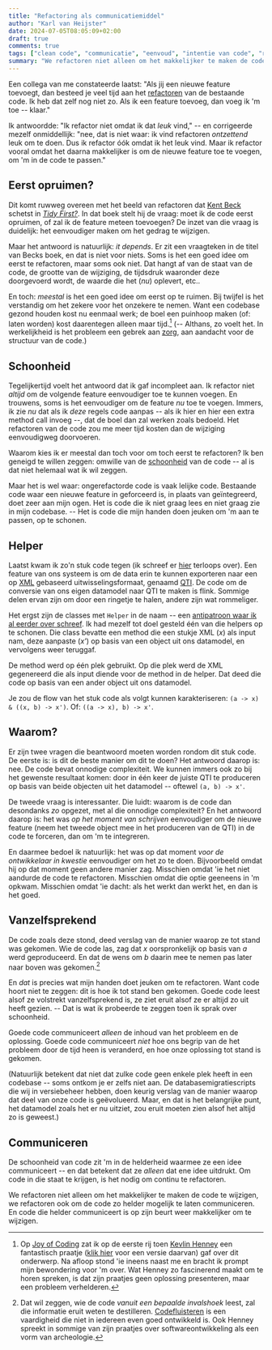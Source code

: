 ```yaml
---
title: "Refactoring als communicatiemiddel"
author: "Karl van Heijster"
date: 2024-07-05T08:05:09+02:00
draft: true
comments: true
tags: ["clean code", "communicatie", "eenvoud", "intentie van code", "refactoren", "software ontwikkelen", "zorg"]
summary: "We refactoren niet alleen om het makkelijker te maken de code te wijzigen, we refactoren ook om de code zo helder mogelijk te laten communiceren. En code die helder communiceert is op zijn beurt weer makkelijker om te wijzigen."
---
```


Een collega van me constateerde laatst: "Als jij een nieuwe feature toevoegt, dan besteed je veel tijd aan het [refactoren](/tags/refactoren/ "Blogs met de tag 'refactoren'") van de bestaande code. Ik heb dat zelf nog niet zo. Als ik een feature toevoeg, dan voeg ik 'm toe -- klaar."


Ik antwoordde: "Ik refactor niet omdat ik dat *leuk* vind," -- en corrigeerde mezelf onmiddellijk: "nee, dat is niet waar: ik vind refactoren *ontzettend* leuk om te doen. Dus ik refactor óók omdat ik het leuk vind. Maar ik refactor vooral omdat het daarna makkelijker is om de nieuwe feature toe te voegen, om 'm in de code te passen."


## Eerst opruimen?


Dit komt ruwweg overeen met het beeld van refactoren dat [Kent Beck](https://www.kentbeck.com/) schetst in [*Tidy First?*](https://www.oreilly.com/library/view/tidy-first/9781098151232/ "Kent Beck, 'Tidy First?: A Personal Exercise in Empirical Software Design', O'Reilly Media, 2023"). In dat boek stelt hij de vraag: moet ik de code eerst opruimen, of zal ik de feature meteen toevoegen? De inzet van die vraag is duidelijk: het eenvoudiger maken om het gedrag te wijzigen.


Maar het antwoord is natuurlijk: *it depends*. Er zit een vraagteken in de titel van Becks boek, en dat is niet voor niets. Soms is het een goed idee om eerst te refactoren, maar soms ook niet. Dat hangt af van de staat van de code, de grootte van de wijziging, de tijdsdruk waaronder deze doorgevoerd wordt, de waarde die het (*nu*) oplevert, etc..


En toch: *meestal* is het een goed idee om eerst op te ruimen. Bij twijfel is het verstandig om het zekere voor het onzekere te nemen. Want een codebase gezond houden kost nu eenmaal werk; de boel een puinhoop maken (of: laten worden) kost daarentegen alleen maar tijd.[^1] (-- Althans, zo voelt het. In werkelijkheid is het probleem een gebrek aan [zorg](/tags/zorg/ "Blogs met de tag 'zorg'"), aan aandacht voor de structuur van de code.)


## Schoonheid


Tegelijkertijd voelt het antwoord dat ik gaf incompleet aan. Ik refactor niet *altijd* om de volgende feature eenvoudiger toe te kunnen voegen. En trouwens, soms is het eenvoudiger om de feature *nu* toe te voegen. Immers, ik zie *nu* dat als ik *deze* regels code aanpas -- als ik hier en hier een extra method call invoeg --, dat de boel dan zal werken zoals bedoeld. Het refactoren van de code zou me meer tijd kosten dan de wijziging eenvoudigweg doorvoeren.


Waarom kies ik er meestal dan toch voor om toch eerst te refactoren? Ik ben geneigd te willen zeggen: omwille van de [schoonheid](/tags/schoonheid/ "Blogs met de tag 'schoonheid'") van de code -- al is dat niet helemaal wat ik wil zeggen. 


Maar het is wel waar: ongerefactorde code is vaak lelijke code. Bestaande code waar een nieuwe feature in geforceerd is, in plaats van geïntegreerd, doet zeer aan mijn ogen. Het is code die ik niet graag lees en niet graag zie in mijn codebase. -- Het is code die mijn handen doen jeuken om 'm aan te passen, op te schonen.


## Helper


Laatst kwam ik zo'n stuk code tegen (ik schreef er [hier](WAT_ZEGT_DEZE_CODE) terloops over). Een feature van ons systeem is om de data erin te kunnen exporteren naar een op [XML](https://nl.wikipedia.org/wiki/Extensible_Markup_Language "'Extensible Markup Language', Wikipedia") gebaseerd uitwisselingsformaat, genaamd [QTI](https://nl.wikipedia.org/wiki/QTI_(bestandstype) "'QTI (bestandstype)', Wikipedia"). De code om de conversie van ons eigen datamodel naar QTI te maken is flink. Sommige delen ervan zijn om door een ringetje te halen, andere zijn wat rommeliger.


Het ergst zijn de classes met `Helper` in de naam -- een [antipatroon waar ik al eerder over schreef](/blog/21/04/neem-afscheid-van-helpers/ "'Neem afscheid van helpers'"). Ik had mezelf tot doel gesteld één van die helpers op te schonen. Die class bevatte een method die een stukje XML (*x*) als input nam, deze aanpaste (*x'*) op basis van een object uit ons datamodel, en vervolgens weer teruggaf. 


De method werd op één plek gebruikt. Op die plek werd de XML gegenereerd die als input diende voor de method in de helper. Dat deed die code op basis van een ander object uit ons datamodel.


Je zou de flow van het stuk code als volgt kunnen karakteriseren: `(a -> x) & ((x, b) -> x')`. Of: `((a -> x), b) -> x'`.


## Waarom?


Er zijn twee vragen die beantwoord moeten worden rondom dit stuk code. De eerste is: is dit de beste manier om dit te doen? Het antwoord daarop is: nee. De code bevat onnodige complexiteit. We kunnen immers ook zo bij het gewenste resultaat komen: door in één keer de juiste QTI te produceren op basis van beide objecten uit het datamodel -- oftewel `(a, b) -> x'`.


De tweede vraag is interessanter. Die luidt: waarom is de code dan desondanks *zo* opgezet, met al die onnodige complexiteit? En het antwoord daarop is: het was *op het moment van schrijven* eenvoudiger om de nieuwe feature (neem het tweede object mee in het produceren van de QTI) in de code te forceren, dan om 'm te integreren. 


En daarmee bedoel ik natuurlijk: het was op dat moment *voor de ontwikkelaar in kwestie* eenvoudiger om het zo te doen. Bijvoorbeeld omdat hij op dat moment geen andere manier zag. Misschien omdat 'ie het niet aandurde de code te refactoren. Misschien omdat die optie geeneens in 'm opkwam. Misschien omdat 'ie dacht: als het werkt dan werkt het, en dan is het goed.


## Vanzelfsprekend


De code zoals deze stond, deed verslag van de manier waarop ze tot stand was gekomen. Wie de code las, zag dat *x* oorspronkelijk op basis van *a* werd geproduceerd. En dat de wens om *b* daarin mee te nemen pas later naar boven was gekomen.[^2]


En *dat* is precies wat mijn handen doet jeuken om te refactoren. Want code hoort niet te zeggen: dit is hoe ik tot stand ben gekomen. Goede code leest alsof ze volstrekt vanzelfsprekend is, ze ziet eruit alsof ze er altijd zo uit heeft gezien. -- Dat is wat ik probeerde te zeggen toen ik sprak over schoonheid.


Goede code communiceert *alleen* de inhoud van het probleem en de oplossing. Goede code communiceert *niet* hoe ons begrip van de het probleem door de tijd heen is veranderd, en hoe onze oplossing tot stand is gekomen.


(Natuurlijk betekent dat niet dat zulke code geen enkele plek heeft in een codebase -- soms ontkom je er zelfs niet aan. De databasemigratiescripts die wij in versiebeheer hebben, doen keurig verslag van de manier waarop dat deel van onze code is geëvolueerd. Maar, en dat is het belangrijke punt, het datamodel zoals het er nu uitziet, zou eruit moeten zien alsof het altijd zo is geweest.)


## Communiceren


De schoonheid van code zit 'm in de helderheid waarmee ze een idee communiceert -- en dat betekent dat ze *alleen* dat ene idee uitdrukt. Om code in die staat te krijgen, is het nodig om continu te refactoren.


We refactoren niet alleen om het makkelijker te maken de code te wijzigen, we refactoren ook om de code zo helder mogelijk te laten communiceren. En code die helder communiceert is op zijn beurt weer makkelijker om te wijzigen.


[^1]: Op [Joy of Coding](https://joyofcoding.org/) zat ik op de eerste rij toen [Kevlin Henney](http://kevlin.tel/) een fantastisch praatje ([klik hier](https://www.youtube.com/watch?v=NMPeAW2RWdc "Refactoring Is Not Just Clickbait - Kevlin Henney - NDC London 2023") voor een versie daarvan) gaf over dit onderwerp. Na afloop stond 'ie ineens naast me en bracht ik prompt mijn bewondering voor 'm over. Wat Henney zo fascinerend maakt om te horen spreken, is dat zijn praatjes geen oplossing presenteren, maar een probleem verhelderen.

[^2]: Dat wil zeggen, wie de code *vanuit een bepaalde invalshoek* leest, zal die informatie eruit weten te destilleren. [Codefluisteren](/blog/23/12/codefluisteren/ "'Codefluisteren'") is een vaardigheid die niet in iedereen even goed ontwikkeld is. Ook Henney spreekt in sommige van zijn praatjes over softwareontwikkeling als een vorm van archeologie.
